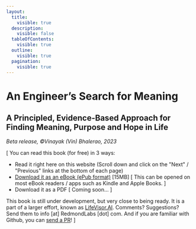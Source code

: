 ```yaml
---
layout:
  title:
    visible: true
  description:
    visible: false
  tableOfContents:
    visible: true
  outline:
    visible: true
  pagination:
    visible: true
---
```


# An Engineer’s Search for Meaning

## A Principled, Evidence-Based Approach for Finding Meaning, Purpose and Hope in Life

_Beta release, ©Vinayak (Vin) Bhalerao, 2023_



\[ You can read this book (for free) in 3 ways:

* Read it right here on this website (Scroll down and click on the "Next" / "Previous" links at the bottom of each page)
* [Download it as an eBook (ePub format)](https://lifevisor.ai/pub/An%20Engineer's%20Search%20for%20Meaning.epub) \[15MB] \[ This can be opened on most eBook readers / apps such as Kindle and Apple Books. ]
* Download it as a PDF \[ Coming soon... ]

This book is still under development, but very close to being ready. It is a part of a larger effort, known as [LifeVisor.AI](https://lifevisor.ai). Comments? Suggestions? Send them to info \[at] RedmondLabs \[dot] com. And if you are familiar with Github, you can [send a PR](https://github.com/vinhub/lifevisor-book)! ]

